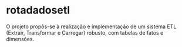 # rotadadosetl
O projeto propôs-se à realização e implementação de um sistema ETL (Extrair, Transformar e Carregar) robusto, com tabelas de fatos e dimensões. 
